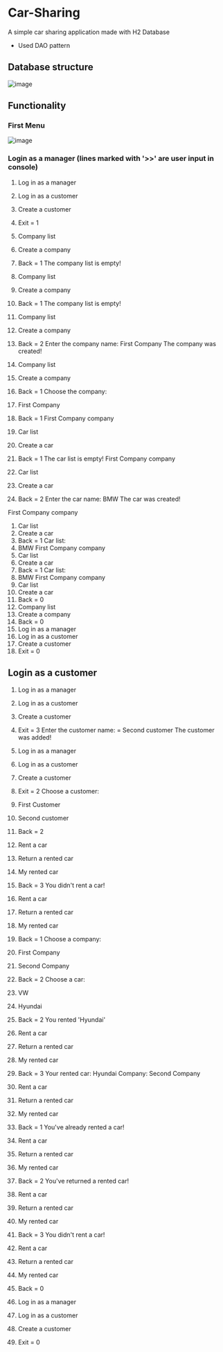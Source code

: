 # Car-Sharing

A simple car sharing application made with H2 Database

- Used DAO pattern
## Database structure
![image](https://github.com/Nihad74/Car-Sharing/assets/113698778/e744dde8-e573-4fbe-a4d1-702ff6198e06)


## Functionality 
### First Menu
![image](https://github.com/Nihad74/Car-Sharing/assets/113698778/f342de9c-ae84-4b8c-b318-2a155bde9972)

### Login as a manager (lines marked with '>>' are user input in console)
1. Log in as a manager
2. Log in as a customer
3. Create a customer
0. Exit
= 1
1. Company list
2. Create a company
0. Back
= 1
The company list is empty!
1. Company list
2. Create a company
0. Back
= 1
The company list is empty!
1. Company list
2. Create a company
0. Back
= 2
Enter the company name:
First Company
The company was created!

1. Company list
2. Create a company
0. Back
= 1
Choose the company:
1. First Company
0. Back
= 1
First Company company
1. Car list
2. Create a car
0. Back
= 1
The car list is empty!
First Company company
1. Car list
2. Create a car
0. Back
= 2
Enter the car name:
BMW
The car was created! 

First Company company
1. Car list
2. Create a car
0. Back
= 1
Car list:
1. BMW
First Company company
1. Car list
2. Create a car
0. Back
= 1
Car list:
1. BMW
First Company company
1. Car list
2. Create a car
0. Back
= 0
1. Company list
2. Create a company
0. Back
= 0
1. Log in as a manager
2. Log in as a customer
3. Create a customer
0. Exit
= 0



## Login as a customer
1. Log in as a manager
2. Log in as a customer
3. Create a customer
0. Exit
= 3
Enter the customer name:
= Second customer
The customer was added!

1. Log in as a manager
2. Log in as a customer
3. Create a customer
0. Exit
= 2
Choose a customer:
1. First Customer
2. Second customer
0. Back
= 2
1. Rent a car
2. Return a rented car
3. My rented car
0. Back
= 3
You didn't rent a car!
1. Rent a car
2. Return a rented car
3. My rented car
0. Back
= 1
Choose a company:
1. First Company
2. Second Company
0. Back
= 2
Choose a car:
1. VW
2. Hyundai
0. Back
= 2
You rented 'Hyundai'
1. Rent a car
2. Return a rented car
3. My rented car
0. Back
= 3
Your rented car:
Hyundai
Company:
Second Company

1. Rent a car
2. Return a rented car
3. My rented car
0. Back
= 1
You've already rented a car!
1. Rent a car
2. Return a rented car
3. My rented car
0. Back
= 2
You've returned a rented car!
1. Rent a car
2. Return a rented car
3. My rented car
0. Back
= 3
You didn't rent a car!
1. Rent a car
2. Return a rented car
3. My rented car
0. Back
= 0
1. Log in as a manager
2. Log in as a customer
3. Create a customer
0. Exit
= 0

